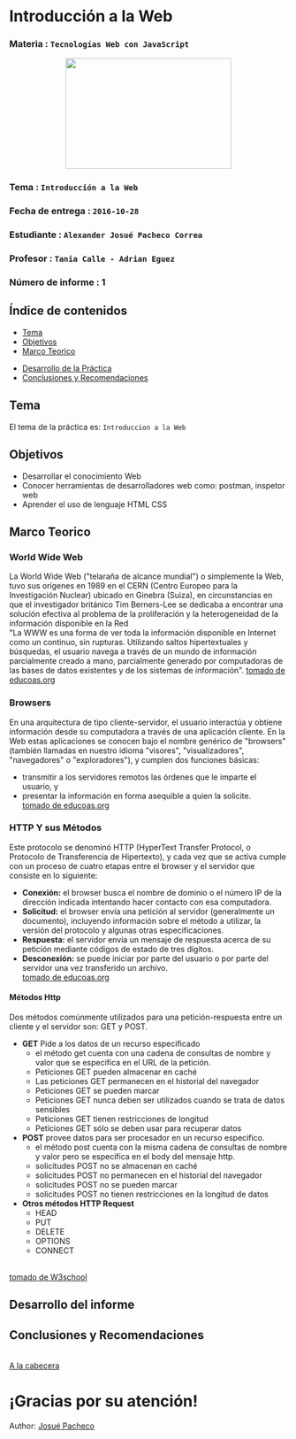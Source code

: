# Introducción a la Web

### Materia : `Tecnologías Web con JavaScript`

<p align="center">
<img src="http://www.javatpoint.com/images/javascript/javascript_logo.png" width="300" height="200">
</p>

### Tema : `Introducción a la Web` 
### Fecha de entrega : `2016-10-28`
### Estudiante : `Alexander Josué Pacheco Correa`
### Profesor : `Tania Calle - Adrian Eguez`
### Número de informe : 1

<a name="cabecera"></a>
## Índice de contenidos


- <a href="#tema">Tema</a>
- <a href="#objetivos">Objetivos</a>
- <a href="#marco-teorico">Marco Teorico</a>
<!--
  * <a href="#hist">Historia y Facts</a>
  * <a href="#defhtml">Definicion HTML</a>
-->
- <a href="#desarrollo">Desarrollo de la Práctica</a>
- <a href="#conrec">Conclusiones y Recomendaciones</a> 

<a name="tema"></a>
## Tema
El tema de la práctica es: `Introduccion a la Web`

<a name="objetivos"></a>
## Objetivos

- Desarrollar el conocimiento Web
- Conocer herramientas de desarrolladores web como: postman, inspetor web
- Aprender el uso de lenguaje HTML CSS

<a name="marco-teorico"></a>
## Marco Teorico
<a name="www"></a>
### World Wide Web
La World Wide Web ("telaraña de alcance mundial") o
simplemente la Web, tuvo sus orígenes en 1989 en el CERN (Centro
Europeo para la Investigación Nuclear) ubicado en Ginebra (Suiza),
en circunstancias en que el investigador británico Tim Berners-Lee
se dedicaba a encontrar una solución efectiva al problema de la
proliferación y la heterogeneidad de la información disponible en la
Red
<br>
 "La WWW es una forma de ver toda
la información disponible en Internet como un continuo, sin rupturas.
Utilizando saltos hipertextuales y búsquedas, el usuario navega a
través de un mundo de información parcialmente creado a mano,
parcialmente generado por computadoras de las bases de datos
existentes y de los sistemas de información". 
<a href="http://www.educoas.org/portal/bdigital/contenido/valzacchi/ValzacchiCapitulo-2New.pdf"> tomado de educoas.org</a>
<a name="browser"></a>
###  Browsers
En una arquitectura de tipo cliente-servidor, el usuario interactúa y
obtiene información desde su computadora a través de una aplicación
cliente. En la Web estas aplicaciones se conocen bajo el nombre
genérico de "browsers" (también llamadas en nuestro idioma
"visores", "visualizadores", "navegadores" o "exploradores"), y
cumplen dos funciones básicas:
* transmitir a los servidores remotos las órdenes que le
imparte el usuario, y
* presentar la información en forma asequible a quien la
solicite. 
<br>  <a href="http://www.educoas.org/portal/bdigital/contenido/valzacchi/ValzacchiCapitulo-2New.pdf"> tomado de educoas.org</a>
<a name="metodoshttp"></a>   
### HTTP Y sus Métodos
Este protocolo se denominó HTTP (HyperText Transfer Protocol, o
Protocolo de Transferencia de Hipertexto), y cada vez que se activa
cumple con un proceso de cuatro etapas entre el browser y el servidor
que consiste en lo siguiente:
* **Conexión:** el browser busca el nombre de dominio o el número
IP de la dirección indicada intentando hacer contacto con esa
computadora.
* **Solicitud:** el browser envía una petición al servidor (generalmente
un documento), incluyendo información sobre el método a
utilizar, la versión del protocolo y algunas otras especificaciones.
* **Respuesta:** el servidor envía un mensaje de respuesta acerca de
su petición mediante códigos de estado de tres dígitos.
* **Desconexión:** se puede iniciar por parte del usuario o por parte
del servidor una vez transferido un archivo.
<br>  <a href="http://www.educoas.org/portal/bdigital/contenido/valzacchi/ValzacchiCapitulo-2New.pdf"> tomado de educoas.org</a>
#### Métodos Http 

Dos métodos comúnmente utilizados para una petición-respuesta entre un cliente y el servidor son: GET y POST.

* **GET**  Pide a los datos de un recurso especificado
    *  el método get cuenta con una cadena de consultas de nombre y valor que se especifica en el URL de la petición.
    *  Peticiones GET pueden almacenar en caché
    *  Las peticiones GET permanecen en el historial del navegador
    *  Peticiones GET se pueden marcar
    *   Peticiones GET nunca deben ser utilizados cuando se trata de datos sensibles
    *   Peticiones GET tienen restricciones de longitud
    *   Peticiones GET sólo se deben usar para recuperar datos 
* **POST** provee datos para ser procesador en un recurso especifico.
    *   el método post cuenta con la misma cadena de consultas de nombre y valor pero se especifica en el body del mensaje http.
    *   solicitudes POST no se almacenan en caché
    *   solicitudes POST no permanecen en el historial del navegador
    *   solicitudes POST no se pueden marcar
    *   solicitudes POST no tienen restricciones en la longitud de datos
* **Otros métodos HTTP Request**
    *   HEAD
    *   PUT
    *   DELETE
    *   OPTIONS
    *   CONNECT

<br> <a href="http://www.w3schools.com/TAGS/ref_httpmethods.asp"> tomado de W3school</a>  
<a name="desarrollo"></a>
## Desarrollo del informe



## Conclusiones y Recomendaciones



<br>
<a href="#cabecera">A la cabecera</a>


# ¡Gracias por su atención!

Author: [Josué Pacheco](https://github.com/PcaJosue)